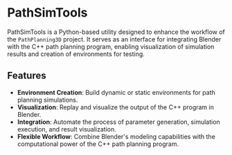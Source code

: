 # PathSimTools

PathSimTools is a Python-based utility designed to enhance the workflow of the `PathPlanning3D` project. It serves as an interface for integrating Blender with the C++ path planning program, enabling visualization of simulation results and creation of environments for testing.

## Features

- **Environment Creation**: Build dynamic or static environments for path planning simulations.
- **Visualization**: Replay and visualize the output of the C++ program in Blender.
- **Integration**: Automate the process of parameter generation, simulation execution, and result visualization.
- **Flexible Workflow**: Combine Blender's modeling capabilities with the computational power of the C++ path planning program.


